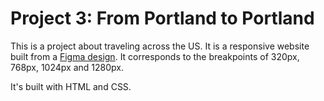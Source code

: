 # Project 3: From Portland to Portland

This is a project about traveling across the US. It is a responsive website built from a [Figma design](https://www.figma.com/file/AtbNbstbxWPcMqvF061V0R/Sprint-3%3A-From-Portland-to-Portland-%7C-desktop-%2B-mobile?node-id=0%3A1). It corresponds to the breakpoints of 320px, 768px, 1024px and 1280px.

It's built with HTML and CSS.
